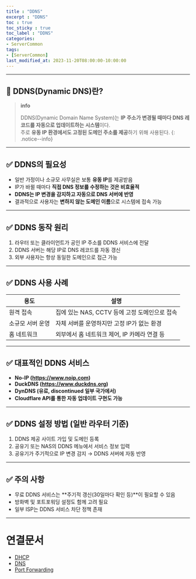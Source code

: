 ```yaml
---
title : "DDNS"
excerpt : "DDNS"
toc : true
toc_sticky : true
toc_label : "DDNS"
categories:
- ServerCommon
tags:
- [ServerCommon]
last_modified_at: 2023-11-20T08:00:00-10:00:00
---
```

  
---
  
## 📌 DDNS(Dynamic DNS)란?

> **info**
>
> DDNS(Dynamic Domain Name System)는 **IP 주소가 변경될 때마다 DNS 레코드를 자동으로 업데이트하는 시스템**이다.  
> 주로 **유동 IP 환경에서도 고정된 도메인 주소를 제공**하기 위해 사용된다. 
{: .notice--info}  

---
  
## ✅ DDNS의 필요성

- 일반 가정이나 소규모 사무실은 보통 **유동 IP**를 제공받음
- IP가 바뀔 때마다 **직접 DNS 정보를 수정하는 것은 비효율적**
- **DDNS는 IP 변경을 감지하고 자동으로 DNS 서버에 반영**
- 결과적으로 사용자는 **변하지 않는 도메인 이름**으로 시스템에 접속 가능

---
  
## ✅ DDNS 동작 원리

1. 라우터 또는 클라이언트가 공인 IP 주소를 DDNS 서비스에 전달
2. DDNS 서버는 해당 IP로 DNS 레코드를 자동 갱신
3. 외부 사용자는 항상 동일한 도메인으로 접근 가능

---
  
## ✅ DDNS 사용 사례

| 용도 | 설명 |
|------|------|
| 원격 접속 | 집에 있는 NAS, CCTV 등에 고정 도메인으로 접속 |
| 소규모 서버 운영 | 자체 서버를 운영하지만 고정 IP가 없는 환경 |
| 홈 네트워크 | 외부에서 홈 네트워크 제어, IP 카메라 연결 등 |

---
  
## ✅ 대표적인 DDNS 서비스

- **No-IP (https://www.noip.com)**
- **DuckDNS (https://www.duckdns.org)**
- **DynDNS (유료, discontinued 일부 국가에서)**
- **Cloudflare API를 통한 자동 업데이트 구현도 가능**

---
  
## ✅ DDNS 설정 방법 (일반 라우터 기준)

1. DDNS 제공 사이트 가입 및 도메인 등록
2. 공유기 또는 NAS의 DDNS 메뉴에서 서비스 정보 입력
3. 공유기가 주기적으로 IP 변경 감지 → DDNS 서버에 자동 반영

---
  
## ✅ 주의 사항

- 무료 DDNS 서비스는 **주기적 갱신(30일마다 확인 등)**이 필요할 수 있음
- 방화벽 및 포트포워딩 설정도 함께 고려 필요
- 일부 ISP는 DDNS 서비스 차단 정책 존재

---
  
# 연결문서
- [DHCP](../../통신/통신-DHCP)
- [DNS](../../servercommon/servercommon-DNS)
- [Port Forwarding](../../servercommon/servercommon-Port-Forwarding)
